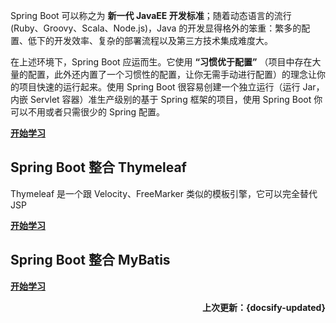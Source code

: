 Spring Boot 可以称之为 **新一代 JavaEE 开发标准**；随着动态语言的流行 (Ruby、Groovy、Scala、Node.js)，Java 的开发显得格外的笨重：繁多的配置、低下的开发效率、复杂的部署流程以及第三方技术集成难度大。

在上述环境下，Spring Boot 应运而生。它使用 **“习惯优于配置”** （项目中存在大量的配置，此外还内置了一个习惯性的配置，让你无需手动进行配置）的理念让你的项目快速的运行起来。使用 Spring Boot 很容易创建一个独立运行（运行 Jar，内嵌 Servlet 容器）准生产级别的基于 Spring 框架的项目，使用 Spring Boot 你可以不用或者只需很少的 Spring 配置。

[**开始学习**](spring-boot/)

## Spring Boot 整合 Thymeleaf

Thymeleaf 是一个跟 Velocity、FreeMarker 类似的模板引擎，它可以完全替代 JSP

[**开始学习**](spring-boot-thymeleaf/)

## Spring Boot 整合 MyBatis

[**开始学习**](spring-boot-mybatis/)

**<P align="right">上次更新：{docsify-updated}</p>**